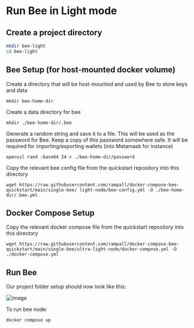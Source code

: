 # Run Bee in Light mode

## Create a project directory
```bash
mkdir bee-light
cd bee-light
```

## Bee Setup (for host-mounted docker volume)
Create a directory that will be host-mounted and used by Bee to store keys and data
```shell
mkdir bee-home-dir
```

Create a data directory for bee
```shell
mkdir ./bee-home-dir/.bee
```

Generate a random string and save it to a file. 
This will be used as the password for Bee. 
Keep a copy of this password somewhere safe. It will be required for importing/exporting wallets (into Metamask for instance) 
```shell
openssl rand -base64 24 > ./bee-home-dir/password
```

Copy the relevant bee config file from the quickstart repository into this directory 
```shell
wget https://raw.githubusercontent.com/rampall/docker-compose-bee-quickstart/main/single-bee/ light-node/bee-config.yml -O ./bee-home-dir/.bee.yml
```

## Docker Compose Setup
Copy the relevant docker compose file from the quickstart repository into this directory 
```shell
wget https://raw.githubusercontent.com/rampall/docker-compose-bee-quickstart/main/single-bee/ultra-light-node/docker-compose.yml -O ./docker-compose.yml
```

## Run Bee 
Our project folder setup should now look like this:

![image](https://github.com/rampall/docker-compose-bee-quickstart/assets/520570/8fcf825c-f4ff-4f34-aa75-ea26ca6d9df4)

To run bee node:
```
docker compose up
```
